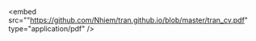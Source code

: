 
<embed src=""https://github.com/Nhiem/tran.github.io/blob/master/tran_cv.pdf" type="application/pdf" />
